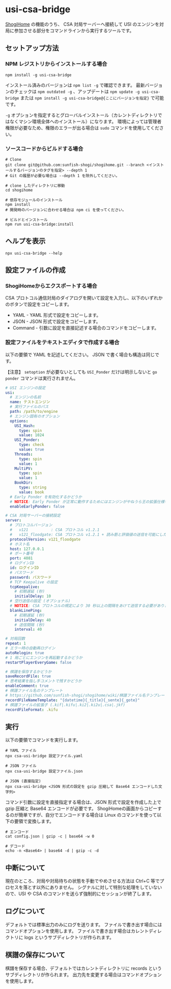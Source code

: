 # usi-csa-bridge

[ShogiHome](https://github.com/sunfish-shogi/shogihome#readme) の機能のうち、 CSA 対局サーバーへ接続して USI のエンジンを対局に参加させる部分をコマンドラインから実行するツールです。

## セットアップ方法

### NPM レジストリからインストールする場合

```
npm install -g usi-csa-bridge
```

インストール済みのバージョンは `npm list -g` で確認できます。
最新バージョンのチェックは `npm outdated -g` 、アップデートは `npm update -g usi-csa-bridge` または `npm install -g usi-csa-bridge@{ここにバージョンを指定}` で可能です。

`-g` オプションを指定するとグローバルインストール（カレントディレクトリではなくマシン環境全体へのインストール）になります。
環境によっては管理者権限が必要なため、権限のエラーが出る場合は `sudo` コマンドを使用してください。

### ソースコードからビルドする場合

```
# Clone
git clone git@github.com:sunfish-shogi/shogihome.git --branch <インストールするバージョンのタグを指定> --depth 1
# Git の履歴が必要な場合は --depth 1 を除外してください。

# clone したディレクトリに移動
cd shogihome

# 依存モジュールのインストール
npm install
# 開発時のバージョンに合わせる場合は npm ci を使ってください。

# ビルドとインストール
npm run usi-csa-bridge:install
```

## ヘルプを表示

```
npx usi-csa-bridge --help
```

## 設定ファイルの作成

### ShogiHomeからエクスポートする場合

CSA プロトコル通信対局のダイアログを開いて設定を入力し、以下のいずれかのボタンで設定をコピーします。

- YAML - YAML 形式で設定をコピーします。
- JSON - JSON 形式で設定をコピーします。
- Command - 引数に設定を直接記述する場合のコマンドをコピーします。

### 設定ファイルをテキストエディタで作成する場合

以下の要領で YAML を記述してください。
JSON で書く場合も構造は同じです。

【注意】 `setoption` が必要ないとしても `USI_Ponder` だけは明示しないと `go ponder` コマンドは実行されません。

```yaml
# USI エンジンの設定
usi:
  # エンジンの名前
  name: テストエンジン
  # 実行ファイルのパス
  path: /path/to/engine
  # エンジン固有のオプション
  options:
    USI_Hash:
      type: spin
      value: 1024
    USI_Ponder:
      type: check
      value: true
    Threads:
      type: spin
      value: 1
    MultiPV:
      type: spin
      value: 1
    BookDir:
      type: string
      value: book
  # Early Ponder を有効化するかどうか
  # NOTICE: Early Ponder が正常に動作するためにはエンジンがやねうら王の拡張仕様をサポートしている必要があります。
  enableEarlyPonder: false

# CSA 対局サーバーの接続設定
server:
  # プロトコルバージョン
  #   v121          : CSA プロトコル v1.2.1
  #   v121_floodgate: CSA プロトコル v1.2.1 + 読み筋と評価値の送信を可能にした Floodgate 拡張
  protocolVersion: v121_floodgate
  # ホスト名
  host: 127.0.0.1
  # ポート番号
  port: 4081
  # ログインID
  id: ログインID
  # パスワード
  password: パスワード
  # TCP Keepalive の設定
  tcpKeepalive:
    # 初期遅延 (秒)
    initialDelay: 10
  # 空行送信の設定 (オプショナル)
  # NOTICE: CSA プロトコルの規定により 30 秒以上の間隔をあけて送信する必要があります。
  blankLinePing:
    # 初期遅延 (秒)
    initialDelay: 40
    # 送信間隔 (秒)
    interval: 40

# 対局回数
repeat: 1
# エラー時の自動再ログイン
autoRelogin: true
# 1 局ごとにエンジンを再起動するかどうか
restartPlayerEveryGame: false

# 棋譜を保存するかどうか
saveRecordFile: true
# 思考結果を指し手コメントで残すかどうか
enableComment: true
# 棋譜ファイル名のテンプレート
# https://github.com/sunfish-shogi/shogihome/wiki/棋譜ファイル名テンプレート
recordFileNameTemplate: "{datetime}{_title}{_sente}{_gote}"
# 棋譜ファイルの拡張子 (.kif|.kifu|.ki2|.ki2u|.csa|.jkf)
recordFileFormat: .kifu
```

## 実行

以下の要領でコマンドを実行します。

```
# YAML ファイル
npx csa-usi-bridge 設定ファイル.yaml

# JSON ファイル
npx csa-usi-bridge 設定ファイル.json

# JSON (直接指定)
npx csa-usi-bridge <JSON 形式の設定を gzip 圧縮して Base64 エンコードした文字列>
```

コマンド引数に設定を直接指定する場合は、JSON 形式で設定を作成した上で gzip 圧縮と Base64 エンコードが必要です。
ShogiHomeの画面からコピーするのが簡単ですが、自分でエンコードする場合は Linux のコマンドを使って以下の要領で変換します。

```
# エンコード
cat config.json | gzip -c | base64 -w 0

# デコード
echo -n <Base64> | base64 -d | gzip -c -d
```

## 中断について

現在のところ、対局や対局待ちの状態を手動でやめさせる方法は Ctrl+C 等でプロセスを落とす以外にありません。 シグナルに対して特別な処理をしていないので、USI や CSA のコマンドを送らず強制的にセッションが終了します。

## ログについて

デフォルトでは標準出力のみにログを送ります。 ファイルで書き出す場合にはコマンドオプションを使用します。 ファイルで書き出す場合はカレントディレクトリに logs というサブディレクトリが作られます。

## 棋譜の保存について

棋譜を保存する場合、デフォルトではカレントディレクトリに records というサブディレクトリが作られます。 出力先を変更する場合はコマンドオプションを使用します。
